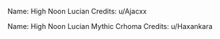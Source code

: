 Name: High Noon Lucian
Credits: u/Ajacxx

Name: High Noon Lucian Mythic Crhoma
Credits: u/Haxankara
